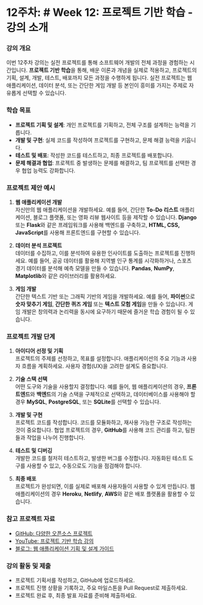 # 12주차: # Week 12: 프로젝트 기반 학습 - 강의 소개

### 강의 개요
이번 12주차 강의는 실전 프로젝트를 통해 소프트웨어 개발의 전체 과정을 경험하는 시간입니다. **프로젝트 기반 학습**을 통해, 배운 이론과 개념을 실제로 적용하고, 프로젝트의 기획, 설계, 개발, 테스트, 배포까지 모든 과정을 수행하게 됩니다. 실전 프로젝트는 웹 애플리케이션, 데이터 분석, 또는 간단한 게임 개발 등 본인이 흥미를 가지는 주제로 자유롭게 선택할 수 있습니다.

### 학습 목표
- **프로젝트 기획 및 설계**: 개인 프로젝트를 기획하고, 전체 구조를 설계하는 능력을 기릅니다.
- **개발 및 구현**: 실제 코드를 작성하여 프로젝트를 구현하고, 문제 해결 능력을 키웁니다.
- **테스트 및 배포**: 작성한 코드를 테스트하고, 최종 프로젝트를 배포합니다.
- **문제 해결과 협업**: 프로젝트 중 발생하는 문제를 해결하고, 팀 프로젝트를 선택한 경우 협업 능력도 강화합니다.

### 프로젝트 제안 예시
1. **웹 애플리케이션 개발**  
   자신만의 웹 애플리케이션을 개발하세요. 예를 들어, 간단한 **To-Do 리스트** 애플리케이션, 블로그 플랫폼, 또는 영화 리뷰 웹사이트 등을 제작할 수 있습니다. **Django** 또는 **Flask**와 같은 프레임워크를 사용해 백엔드를 구축하고, **HTML, CSS, JavaScript**를 사용해 프론트엔드를 구현할 수 있습니다.

2. **데이터 분석 프로젝트**  
   데이터를 수집하고, 이를 분석하여 유용한 인사이트를 도출하는 프로젝트를 진행하세요. 예를 들어, 공공 데이터를 활용해 지역별 인구 통계를 시각화하거나, 스포츠 경기 데이터를 분석해 예측 모델을 만들 수 있습니다. **Pandas**, **NumPy**, **Matplotlib**와 같은 라이브러리를 활용하세요.

3. **게임 개발**  
   간단한 텍스트 기반 또는 그래픽 기반의 게임을 개발하세요. 예를 들어, **파이썬**으로 **숫자 맞추기 게임**, **간단한 퀴즈 게임** 또는 **텍스트 모험 게임**을 만들 수 있습니다. 게임 개발은 창의력과 논리력을 동시에 요구하기 때문에 즐거운 학습 경험이 될 수 있습니다.

### 프로젝트 개발 단계
1. **아이디어 선정 및 기획**  
   프로젝트의 주제를 선정하고, 목표를 설정합니다. 애플리케이션의 주요 기능과 사용자 흐름을 계획하세요. 사용자 경험(UX)을 고려한 설계도 중요합니다.

2. **기술 스택 선택**  
   어떤 도구와 기술을 사용할지 결정합니다. 예를 들어, 웹 애플리케이션의 경우, **프론트엔드**와 **백엔드**의 기술 스택을 구체적으로 선택하고, 데이터베이스를 사용해야 할 경우 **MySQL**, **PostgreSQL**, 또는 **SQLite**를 선택할 수 있습니다.

3. **개발 및 구현**  
   프로젝트 코드를 작성합니다. 코드를 모듈화하고, 재사용 가능한 구조로 작성하는 것이 중요합니다. 협업 프로젝트의 경우, **GitHub**를 사용해 코드 관리를 하고, 팀원들과 작업을 나누어 진행합니다.

4. **테스트 및 디버깅**  
   개발한 코드를 철저히 테스트하고, 발생한 버그를 수정합니다. 자동화된 테스트 도구를 사용할 수 있고, 수동으로도 기능을 점검해야 합니다.

5. **최종 배포**  
   프로젝트가 완성되면, 이를 실제로 배포해 사용자들이 사용할 수 있게 만듭니다. 웹 애플리케이션의 경우 **Heroku**, **Netlify**, **AWS**와 같은 배포 플랫폼을 활용할 수 있습니다.

### 참고 프로젝트 자료
- [GitHub: 다양한 오픈소스 프로젝트](https://github.com/topics/python)
- [YouTube: 프로젝트 기반 학습 강의](https://www.youtube.com/watch?v=YfoYkqeZY4w)
- [블로그: 웹 애플리케이션 기획 및 설계 가이드](https://devlog.jwgo.kr/)

### 강의 활동 및 제출
- 프로젝트 기획서를 작성하고, GitHub에 업로드하세요.
- 프로젝트 진행 상황을 기록하고, 주요 마일스톤을 Pull Request로 제출하세요.
- 프로젝트 완료 후, 최종 발표 자료를 준비해 제출하세요.
